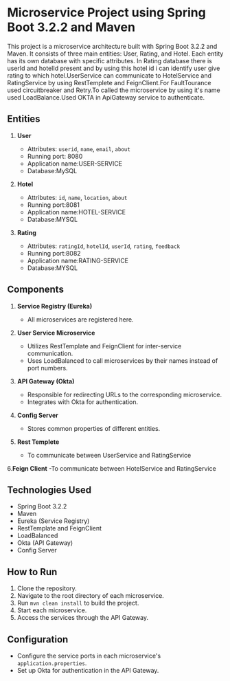# Microservice Project using Spring Boot 3.2.2 and Maven

This project is a microservice architecture built with Spring Boot 3.2.2 and Maven. It consists of three main entities: User, Rating, and Hotel. Each entity has its own database with specific attributes.
In Rating database there is userId and hotelId present and by using this hotel id i can identify user give rating to which hotel.UserService can communicate to HotelService and RatingService by using 
RestTemplete and FeignClient.For FaultTourance used circuitbreaker and Retry.To called the microservice by using it's name used LoadBalance.Used OKTA in ApiGateway service to authenticate.


## Entities

1. **User**
   - Attributes: `userid`, `name`, `email`, `about`
   - Running port: 8080
   - Application name:USER-SERVICE
   - Database:MySQL
   
2. **Hotel**
   - Attributes: `id`, `name`, `location`, `about`
   - Running port:8081
   - Application name:HOTEL-SERVICE
   - Database:MYSQL
   
3. **Rating**
   - Attributes: `ratingId`, `hotelId`, `userId`, `rating`, `feedback`
   - Running port:8082
   - Application name:RATING-SERVICE
   - Database:MYSQL

## Components

1. **Service Registry (Eureka)**
   - All microservices are registered here.

2. **User Service Microservice**
   - Utilizes RestTemplate and FeignClient for inter-service communication.
   - Uses LoadBalanced to call microservices by their names instead of port numbers.

3. **API Gateway (Okta)**
   - Responsible for redirecting URLs to the corresponding microservice.
   - Integrates with Okta for authentication.

4. **Config Server**
   - Stores common properties of different entities.
     
5. **Rest Templete**
   - To communicate between UserService and RatingService
     
6.**Feign Client**
   -To communicate between HotelService and RatingService

## Technologies Used

- Spring Boot 3.2.2
- Maven
- Eureka (Service Registry)
- RestTemplate and FeignClient
- LoadBalanced
- Okta (API Gateway)
- Config Server

## How to Run

1. Clone the repository.
2. Navigate to the root directory of each microservice.
3. Run `mvn clean install` to build the project.
4. Start each microservice.
5. Access the services through the API Gateway.

## Configuration

- Configure the service ports in each microservice's `application.properties`.
- Set up Okta for authentication in the API Gateway.



